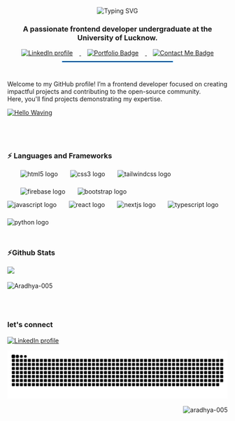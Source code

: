 <div align="center">
  
  ![Typing SVG](https://readme-typing-svg.demolab.com?font=Fira+Code&size=22&pause=1000&color=1E90FF&center=true&vCenter=true&width=455&lines=Hi%F0%9F%91%8B!+I'm+Aradhya+Yadav!)

  <h3 >A passionate frontend developer undergraduate at the University of Lucknow.</h3>
  <!-- Icons for LinkedIn, Portfolio, and Contact Me -->
<div style="text-align: center;">
 
  <a href="https://www.linkedin.com/in/aradhya-yadav-b4b287242/" target="_blank">
    <img src="https://img.shields.io/badge/LinkedIn-0A66C2?logo=linkedin&logoColor=white&style=for-the-badge" alt="LinkedIn profile" height="30" style="margin-right: 15px;" />
  </a>
 <img width="10" />
  <a href="https://aradhyayadav.vercel.app/" target="_blank">
    <img src="https://img.shields.io/badge/Portfolio-6C3385?style=for-the-badge" height="30" style="margin-right: 15px;" alt="Portfolio Badge" />
  </a>
<img width="10" />
  <a href="mailto:aradhyay868@gmail.com" target="_blank">
    <img src="https://img.shields.io/badge/Contact%20Me-D14836?logo=gmail&logoColor=white&style=for-the-badge" height="30" alt="Contact Me Badge" />
  </a>
</div>

</div>

<hr style="border: 1px solid #1E90FF; width: 50%; margin: 10px auto;" />

<br>

Welcome to my GitHub profile! I’m a frontend developer focused on creating impactful projects and contributing to the open-source community.
</br>
Here, you'll find projects demonstrating my expertise.

<a href="https://giphy.com/gifs/animated-hello-waving-bcKmIWkUMCjVm">
  <img src="https://media.giphy.com/media/bcKmIWkUMCjVm/giphy.gif" width="300" height="200" alt="Hello Waving" />
</a>


#
<br>
<h3>⚡ Languages and Frameworks</h3>

<div style="display: flex; margin-left:30px; flex-wrap: wrap; gap: 10px; align-items: center;">
  <img src="https://img.shields.io/badge/HTML5-E34F26?logo=html5&logoColor=white&style=for-the-badge" height="30" alt="html5 logo" /><img width="8" />
  <img src="https://img.shields.io/badge/CSS3-1572B6?logo=css3&logoColor=white&style=for-the-badge" height="30" alt="css3 logo" /><img width="8" />
  <img src="https://img.shields.io/badge/Tailwind%20CSS-06B6D4?logo=tailwindcss&logoColor=black&style=for-the-badge" height="30" alt="tailwindcss logo" /><img width="8" />
  <img src="https://img.shields.io/badge/Firebase-FFCA28?logo=firebase&logoColor=black&style=for-the-badge" height="30" alt="firebase logo" /><img width="8" />
  <img src="https://img.shields.io/badge/Bootstrap-7952B3?logo=bootstrap&logoColor=white&style=for-the-badge" height="30" alt="bootstrap logo" /><img width="8" />
</div>
<div style="display: flex; flex-wrap: wrap; gap: 10px; align-items: center;">
  <img src="https://img.shields.io/badge/JavaScript-F7DF1E?logo=javascript&logoColor=black&style=for-the-badge" height="30" alt="javascript logo" /><img width="8" />
  <img src="https://img.shields.io/badge/React-61DAFB?logo=react&logoColor=black&style=for-the-badge" height="30" alt="react logo" /><img width="8" />
  <img src="https://img.shields.io/badge/Next.js-000000?logo=nextdotjs&logoColor=white&style=for-the-badge" height="30" alt="nextjs logo" /><img width="8" />
  <img src="https://img.shields.io/badge/TypeScript-3178C6?logo=typescript&logoColor=white&style=for-the-badge" height="30" alt="typescript logo" /><img width="8" />
  <img src="https://img.shields.io/badge/Python-3776AB?logo=python&logoColor=white&style=for-the-badge" height="30" alt="python logo" /><img width="8" />
</div>
<br>

<h3 style="margin-top: 20px;">⚡Github Stats</h3> <!-- Adjust margin here -->
<p float="left">
  <img src="https://github-readme-stats.vercel.app/api?username=Aradhya-005&theme=tokyonight&hide_border=true&include_all_commits=true&count_private=true" width="48%" />
</p>

<p>
  <img align="center" src="https://github-readme-streak-stats.herokuapp.com/?user=Aradhya-005&theme=tokyonight&hide_border=true" alt="Aradhya-005" />
</p>

<br>

#
<h3 align="left">let's connect</h3>
<p align="left">
  <a href="https://www.linkedin.com/in/aradhya-yadav-b4b287242/" target="_blank">
    <img align="center" src="https://img.shields.io/badge/LinkedIn-0A66C2?logo=linkedin&logoColor=white&style=for-the-badge" alt="LinkedIn profile" height="30" width="120" />
  </a>
</p>

<img src="https://raw.githubusercontent.com/Aradhya-005/Aradhya-005/output/snake.svg" alt="Snake animation" />
<p align="right"> <img src="https://komarev.com/ghpvc/?username=aradhya-005&label=Profile%20views&color=0e75b6&style=flat" alt="aradhya-005" /> </p>

###
